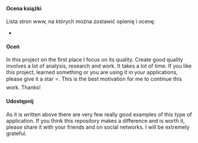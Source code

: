 #### Ocena książki

Lista stron www, na których można zostawić opienię i ocenę:

+ 



#### Oceń

In this project on the first place I focus on its quality. Create good quality involves a lot of analysis, research and work. It takes a lot of time. If you like this project, learned something or you are using it in your applications, please give it a star ⭐️. This is the best motivation for me to continue this work. Thanks!


#### Udostępnij

As it is written above there are very few really good examples of this type of application. If you think this repository makes a difference and is worth it, please share it with your friends and on social networks. I will be extremely grateful.
